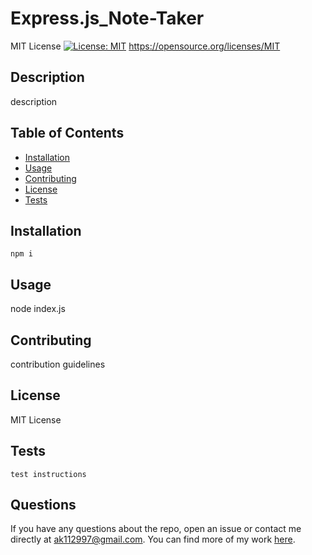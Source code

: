 # Express.js_Note-Taker
  MIT License
[![License: MIT](https://img.shields.io/badge/License-MIT-yellow.svg)](https://opensource.org/licenses/MIT)
https://opensource.org/licenses/MIT

  ## Description

  description

  ## Table of Contents

  - [Installation](#installation)
  - [Usage](#usage)
  - [Contributing](#contributing)
  - [License](#license)
  - [Tests](#tests)

  ## Installation
  ```
  npm i
  ```
  ## Usage

  node index.js

  ## Contributing

  contribution guidelines

  ## License
  
  MIT License

  ## Tests
  ```
  test instructions
  ```
  ## Questions

  If you have any questions about the repo, open an issue or contact me directly at ak112997@gmail.com. You can find more of my work [here](https://github.com/hak9292).
